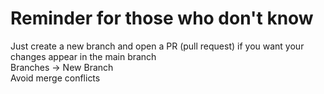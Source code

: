 # Reminder for those who don't know
Just create a new branch and open a PR (pull request) if you want your changes appear in the main branch  
Branches -> New Branch  
Avoid merge conflicts
